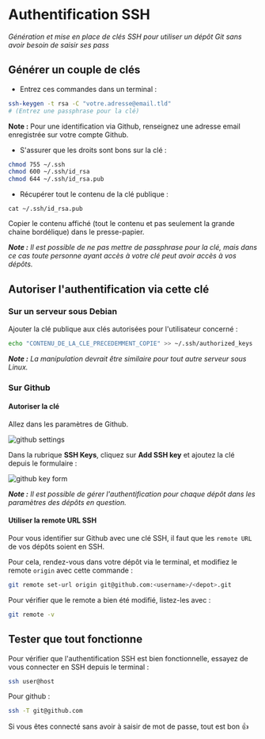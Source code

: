 # Authentification SSH

*Génération et mise en place de clés SSH pour utiliser un dépôt Git sans avoir besoin de saisir ses pass*

## Générer un couple de clés

- Entrez ces commandes dans un terminal :

```bash
ssh-keygen -t rsa -C "votre.adresse@email.tld"
# (Entrez une passphrase pour la clé)
```

__Note :__ Pour une identification via Github, renseignez une adresse email enregistrée sur votre compte Github.

- S'assurer que les droits sont bons sur la clé :

```bash
chmod 755 ~/.ssh
chmod 600 ~/.ssh/id_rsa
chmod 644 ~/.ssh/id_rsa.pub
```

- Récupérer tout le contenu de la clé publique :

```
cat ~/.ssh/id_rsa.pub
```

Copier le contenu affiché (tout le contenu et pas seulement la grande chaine bordélique) dans le presse-papier.

*__Note :__ Il est possible de ne pas mettre de passphrase pour la clé, mais dans ce cas toute personne ayant accès à votre clé peut avoir accès à vos dépôts.*

## Autoriser l'authentification via cette clé


### Sur un serveur sous Debian

Ajouter la clé publique aux clés autorisées pour l'utilisateur concerné :

```bash
echo "CONTENU_DE_LA_CLE_PRECEDEMMENT_COPIE" >> ~/.ssh/authorized_keys
```

*__Note :__ La manipulation devrait être similaire pour tout autre serveur sous Linux.*

### Sur Github

#### Autoriser la clé

Allez dans les paramètres de Github.

![github settings](http://www.dorian-marchal.com/assets/ssh-github-settings.png)

Dans la rubrique __SSH Keys__, cliquez sur __Add SSH key__ et ajoutez la clé depuis le formulaire :

![github key form](http://www.dorian-marchal.com/assets/ssh-github-key.png)

*__Note :__ Il est possible de gérer l'authentification pour chaque dépôt dans les paramètres des dépôts en question.*

#### Utiliser la remote URL SSH

Pour vous identifier sur Github avec une clé SSH, il faut que les `remote URL` de vos dépôts soient en SSH.

Pour cela, rendez-vous dans votre dépôt via le terminal, et modifiez le remote `origin` avec cette commande :

```bash
git remote set-url origin git@github.com:<username>/<depot>.git
```

Pour vérifier que le remote a bien été modifié, listez-les avec :

```bash
git remote -v
```


## Tester que tout fonctionne

Pour vérifier que l'authentification SSH est bien fonctionnelle, essayez de vous connecter en SSH depuis le terminal :

```bash
ssh user@host
```

Pour github :

```bash
ssh -T git@github.com
```

Si vous êtes connecté sans avoir à saisir de mot de passe, tout est bon :+1:
